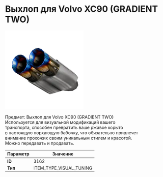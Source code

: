 # Выхлоп для Volvo XC90 (GRADIENT TWO)

![Item Image](../img/3162.webp?raw=true)

Предмет: Выхлоп для Volvo XC90 (GRADIENT TWO)<br>Используется для визуальной модификаций вашего<br>транспорта, способен превратить ваше ржавое корыто<br>в настоящую порхающую бабочку, что обязательно привлечет<br>внимание прохожих своим уникальным стилем и красотой.<br>Можно передавать и продавать.


| Параметр | Значение |
|----------|----------|
| **ID** | 3162 |
| **Тип** | ITEM_TYPE_VISUAL_TUNING |

